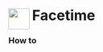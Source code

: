 
<h1>
	<img src="~/icon.svg" style="float: left; width: 42px; margin: 3px 5px 0 0;">
	Facetime
</h1>

### How to

